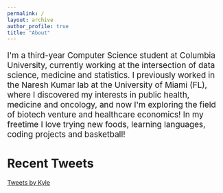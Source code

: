 ```yaml
---
permalink: /
layout: archive
author_profile: true
title: "About"
---
```


<p style="font-size: 14pt">I'm a third-year Computer Science student at Columbia University, currently working at the intersection of data science, medicine and statistics. I previously worked in the Naresh Kumar lab at the University of Miami (FL), where I discovered my interests in public health, medicine and oncology, and now I'm exploring the field of biotech venture and healthcare economics! In my freetime I love trying new foods, learning languages, coding projects and basketball!</p>

# Recent Tweets
<a class="twitter-timeline" data-lang="en" data-height="800" data-theme="light" href="https://twitter.com/kl1four">Tweets by Kyle</a> <script async src="https://platform.twitter.com/widgets.js" charset="utf-8"></script>